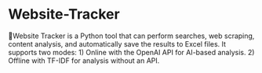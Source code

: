 # Website-Tracker
🚀Website Tracker is a Python tool that can perform searches, web scraping, content analysis, and automatically save the results to Excel files. It supports two modes: 1) Online with the OpenAI API for AI-based analysis. 2) Offline with TF-IDF for analysis without an API.
